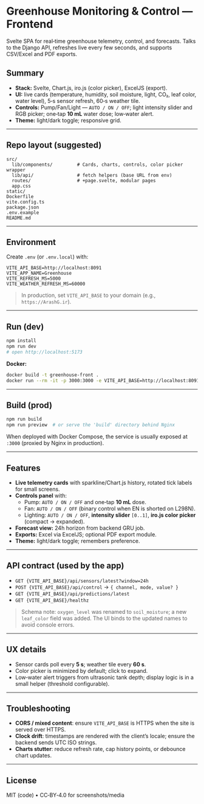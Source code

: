 # Greenhouse Monitoring & Control — **Frontend**
Svelte SPA for real‑time greenhouse telemetry, control, and forecasts. Talks to the Django API, refreshes live every few seconds, and supports CSV/Excel and PDF exports.

## Summary
- **Stack:** Svelte, Chart.js, iro.js (color picker), ExcelJS (export).
- **UI:** live cards (temperature, humidity, soil moisture, light, CO₂, leaf color, water level), 5‑s sensor refresh, 60‑s weather tile.
- **Controls:** Pump/Fan/Light — `AUTO / ON / OFF`; light intensity slider and RGB picker; one‑tap **10 mL** water dose; low‑water alert.
- **Theme:** light/dark toggle; responsive grid.

---

## Repo layout (suggested)
```
src/
  lib/components/         # Cards, charts, controls, color picker wrapper
  lib/api/                # fetch helpers (base URL from env)
  routes/                 # +page.svelte, modular pages
  app.css
static/                   
Dockerfile
vite.config.ts
package.json
.env.example
README.md
```

---

## Environment
Create `.env` (or `.env.local`) with:
```
VITE_API_BASE=http://localhost:8091
VITE_APP_NAME=Greenhouse
VITE_REFRESH_MS=5000
VITE_WEATHER_REFRESH_MS=60000
```
> In production, set `VITE_API_BASE` to your domain (e.g., `https://ArashG.ir`).

---

## Run (dev)
```bash
npm install
npm run dev
# open http://localhost:5173
```
**Docker:**
```bash
docker build -t greenhouse-front .
docker run --rm -it -p 3000:3000 -e VITE_API_BASE=http://localhost:8091 greenhouse-front
```

---

## Build (prod)
```bash
npm run build
npm run preview  # or serve the 'build' directory behind Nginx
```
When deployed with Docker Compose, the service is usually exposed at `:3000` (proxied by Nginx in production).

---

## Features
- **Live telemetry cards** with sparkline/Chart.js history, rotated tick labels for small screens.
- **Controls panel** with:
  - Pump: `AUTO / ON / OFF` and one‑tap **10 mL** dose.
  - Fan: `AUTO / ON / OFF` (binary control when EN is shorted on L298N).
  - Lighting: `AUTO / ON / OFF`, **intensity slider** `[0..1]`, **iro.js color picker** (compact → expanded).
- **Forecast view:** 24h horizon from backend GRU job.
- **Exports:** Excel via ExcelJS; optional PDF export module.
- **Theme:** light/dark toggle; remembers preference.

---

## API contract (used by the app)
- `GET {VITE_API_BASE}/api/sensors/latest?window=24h`
- `POST {VITE_API_BASE}/api/control` → `{ channel, mode, value? }`
- `GET {VITE_API_BASE}/api/predictions/latest`
- `GET {VITE_API_BASE}/healthz`

> Schema note: `oxygen_level` was renamed to `soil_moisture`; a new `leaf_color` field was added. The UI binds to the updated names to avoid console errors.

---

## UX details
- Sensor cards poll every **5 s**; weather tile every **60 s**.
- Color picker is minimized by default; click to expand.
- Low‑water alert triggers from ultrasonic tank depth; display logic is in a small helper (threshold configurable).

---

## Troubleshooting
- **CORS / mixed content**: ensure `VITE_API_BASE` is HTTPS when the site is served over HTTPS.
- **Clock drift**: timestamps are rendered with the client’s locale; ensure the backend sends UTC ISO strings.
- **Charts stutter**: reduce refresh rate, cap history points, or debounce chart updates.

---

## License
MIT (code) • CC‑BY‑4.0 for screenshots/media
